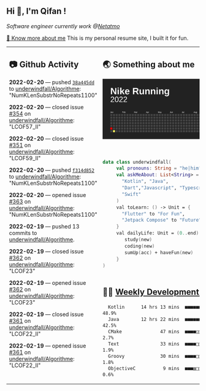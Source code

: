 <h2> Hi 👋, I'm Qifan ! </h2>
<p><em>Software engineer currently work @<a href="https://www.netatmo.com">Netatmo</a>
</em></p><p><a href="https://qifanyang.com/resume" target="_blank"> 🔭 Know more about me</a> This is my personal resume site, I built it for fun.</p>
<table><tr><td valign="top" rowspan="2">

 ## 📷 Github Activity
 <!-- githubActivity starts -->
  **2022-02-20** — pushed [`38a445dd`](https://github.com/underwindfall/Algorithme/commit/38a445dda9b123abb5b8461e4c1ece9977012c21) to [underwindfall/Algorithme](https://api.github.com/repos/underwindfall/Algorithme): "NumKLenSubstrNoRepeats1100"

  **2022-02-20** — closed issue [#354](https://api.github.com/repos/underwindfall/Algorithme/issues/354) on [underwindfall/Algorithme](https://api.github.com/repos/underwindfall/Algorithme): "LCOF57_II"

  **2022-02-20** — closed issue [#351](https://api.github.com/repos/underwindfall/Algorithme/issues/351) on [underwindfall/Algorithme](https://api.github.com/repos/underwindfall/Algorithme): "LCOF59_II"

  **2022-02-20** — pushed [`f314d852`](https://github.com/underwindfall/Algorithme/commit/f314d85263f6cd0c3b1031018509487aab2a53d0) to [underwindfall/Algorithme](https://api.github.com/repos/underwindfall/Algorithme): "NumKLenSubstrNoRepeats1100"

  **2022-02-20** — opened issue [#363](https://api.github.com/repos/underwindfall/Algorithme/issues/363) on [underwindfall/Algorithme](https://api.github.com/repos/underwindfall/Algorithme): "NumKLenSubstrNoRepeats1100"

  **2022-02-19** — pushed 13 commits to [underwindfall/Algorithme](https://api.github.com/repos/underwindfall/Algorithme).

  **2022-02-19** — closed issue [#362](https://api.github.com/repos/underwindfall/Algorithme/issues/362) on [underwindfall/Algorithme](https://api.github.com/repos/underwindfall/Algorithme): "LCOF23"

  **2022-02-19** — opened issue [#362](https://api.github.com/repos/underwindfall/Algorithme/issues/362) on [underwindfall/Algorithme](https://api.github.com/repos/underwindfall/Algorithme): "LCOF23"

  **2022-02-19** — closed issue [#361](https://api.github.com/repos/underwindfall/Algorithme/issues/361) on [underwindfall/Algorithme](https://api.github.com/repos/underwindfall/Algorithme): "LCOF22_II"

  **2022-02-19** — opened issue [#361](https://api.github.com/repos/underwindfall/Algorithme/issues/361) on [underwindfall/Algorithme](https://api.github.com/repos/underwindfall/Algorithme): "LCOF22_II"
 <!-- githubActivity ends -->
 </td><td valign="top">

 ## 🌏 Something about me
 <!-- profile starts -->
 <a href="https://github.com/underwindfall" width="100%">
   <img src="https://github.com/underwindfall/GitHubPoster/blob/main/examples/nike.svg"/>
 </a>
 <br/>
 <br/>
 <br/>

 ```kotlin
 data class underwindfall(
      val pronouns: String = "he|him",
      val askMeAbout: List<String> = listOf(
        "Kotlin", "Java",
        "Dart","Javascript", "Typescript",
        "Swift"
      )
      val toLearn: () -> Unit = {
        "Flutter" to "For Fun",
        "Jetpack Compose" to "Future"
      }
      val dailyLife: Unit = (0..end).reduce { acc, new ->
         study(new)
         coding(new)
         sumUp(acc) + haveFun(new)
      }
 )
 ```
 <!-- profile ends -->
 </td></tr><tr><td valign="top">

 ## 🏊‍♂️ <a href="https://gist.github.com/underwindfall/377ee88ba1fabd1e93516e48ca9c61eb" target="_blank">Weekly Development Breakdown</a>
  <!-- codeTime starts -->
  ```text
    Kotlin      14 hrs 13 mins  ■■■■■■■■■■■■■■■◱□□□□□□□□  48.9%
    Java        12 hrs 22 mins  ■■■■■■■■■■■■■▦□□□□□□□□□□  42.5%
    CMake              47 mins  ■■■■◱□□□□□□□□□□□□□□□□□□□   2.7%
    Text               33 mins  ■■■■□□□□□□□□□□□□□□□□□□□□   1.9%
    Groovy             30 mins  ■■■■□□□□□□□□□□□□□□□□□□□□   1.8%
    ObjectiveC          9 mins  ■■■▥□□□□□□□□□□□□□□□□□□□□   0.6%
  ```
  <!-- codeTime starts -->
  </td></tr></table>